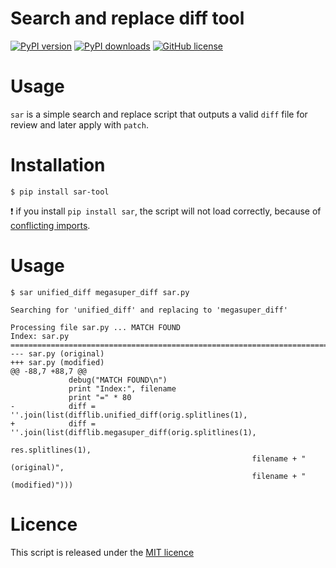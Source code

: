 Search and replace diff tool
============================

[![PyPI version](https://img.shields.io/pypi/v/sar-tool.svg)](https://pypi.python.org/pypi/sar-tool)
[![PyPI downloads](https://img.shields.io/pypi/dm/sar-tool.svg)](https://pypi.python.org/pypi/sar-tool#downloads)
[![GitHub license](https://img.shields.io/github/license/mashape/apistatus.svg)](https://github.com/naufraghi/sar)

Usage
=====

`sar` is a simple search and replace script that outputs a valid `diff` file
for review and later apply with `patch`.

Installation
============

`$ pip install sar-tool`

:exclamation: if you install `pip install sar`, the script will not load correctly, because of [conflicting imports](https://github.com/naufraghi/sar/issues/2).


Usage
=====

`$ sar unified_diff megasuper_diff sar.py`

```
Searching for 'unified_diff' and replacing to 'megasuper_diff'

Processing file sar.py ... MATCH FOUND
Index: sar.py
================================================================================
--- sar.py (original)
+++ sar.py (modified)
@@ -88,7 +88,7 @@
             debug("MATCH FOUND\n")
             print "Index:", filename
             print "=" * 80
-            diff = ''.join(list(difflib.unified_diff(orig.splitlines(1),
+            diff = ''.join(list(difflib.megasuper_diff(orig.splitlines(1),
                                                      res.splitlines(1),
                                                      filename + " (original)",
                                                      filename + " (modified)")))
```

Licence
=======

This script is released under the [MIT licence](http://naufraghi.mit-license.org)

